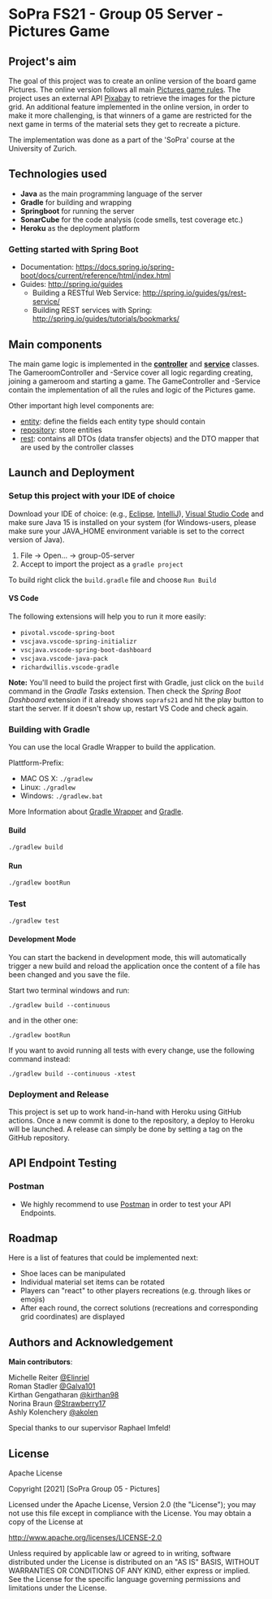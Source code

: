 # SoPra FS21 - Group 05 Server - Pictures Game

## Project's aim
The goal of this project was to create an online version of the board game Pictures. 
The online version follows all main [Pictures game rules](https://www.riograndegames.com/wp-content/uploads/2020/04/Pictures_Rules_EN_web_1.2.pdf).
The project uses an external API [Pixabay](https://pixabay.com/api/docs/) to retrieve the images for the picture grid.
An additional feature implemented in the online version, in order to make it more challenging, is that winners of a game are restricted for the next game in terms of the material sets they get to recreate a picture.

The implementation was done as a part of the 'SoPra' course at the University of Zurich.

## Technologies used
- **Java** as the main programming language of the server
- **Gradle** for building and wrapping
- **Springboot** for running the server
- **SonarCube** for the code analysis (code smells, test coverage etc.)
- **Heroku** as the deployment platform

### Getting started with Spring Boot

-   Documentation: https://docs.spring.io/spring-boot/docs/current/reference/html/index.html
-   Guides: http://spring.io/guides
    -   Building a RESTful Web Service: http://spring.io/guides/gs/rest-service/
    -   Building REST services with Spring: http://spring.io/guides/tutorials/bookmarks/

## Main components
The main game logic is implemented in the [**controller**](https://github.com/sopra-fs21-group-05/group-05-server/tree/main/src/main/java/ch/uzh/ifi/hase/soprafs21/controller) and [**service**](https://github.com/sopra-fs21-group-05/group-05-server/tree/main/src/main/java/ch/uzh/ifi/hase/soprafs21/service) classes.
The GameroomController and -Service cover all logic regarding creating, joining a gameroom and starting a game.
The GameController and -Service contain the implementation of all the rules and logic of the Pictures game.

Other important high level components are:
- [entity](https://github.com/sopra-fs21-group-05/group-05-server/tree/main/src/main/java/ch/uzh/ifi/hase/soprafs21/entity): define the fields each entity type should contain
- [repository](https://github.com/sopra-fs21-group-05/group-05-server/tree/main/src/main/java/ch/uzh/ifi/hase/soprafs21/repository): store entities
- [rest](https://github.com/sopra-fs21-group-05/group-05-server/tree/main/src/main/java/ch/uzh/ifi/hase/soprafs21/rest): contains all DTOs (data transfer objects) and the DTO mapper that are used by the controller classes

## Launch and Deployment
### Setup this project with your IDE of choice

Download your IDE of choice: (e.g., [Eclipse](http://www.eclipse.org/downloads/), [IntelliJ](https://www.jetbrains.com/idea/download/)), [Visual Studio Code](https://code.visualstudio.com/) and make sure Java 15 is installed on your system (for Windows-users, please make sure your JAVA_HOME environment variable is set to the correct version of Java).

1. File -> Open... -> group-05-server
2. Accept to import the project as a `gradle project`

To build right click the `build.gradle` file and choose `Run Build`

#### VS Code
The following extensions will help you to run it more easily:
-   `pivotal.vscode-spring-boot`
-   `vscjava.vscode-spring-initializr`
-   `vscjava.vscode-spring-boot-dashboard`
-   `vscjava.vscode-java-pack`
-   `richardwillis.vscode-gradle`

**Note:** You'll need to build the project first with Gradle, just click on the `build` command in the _Gradle Tasks_ extension. Then check the _Spring Boot Dashboard_ extension if it already shows `soprafs21` and hit the play button to start the server. If it doesn't show up, restart VS Code and check again.

### Building with Gradle

You can use the local Gradle Wrapper to build the application.

Plattform-Prefix:

-   MAC OS X: `./gradlew`
-   Linux: `./gradlew`
-   Windows: `./gradlew.bat`

More Information about [Gradle Wrapper](https://docs.gradle.org/current/userguide/gradle_wrapper.html) and [Gradle](https://gradle.org/docs/).

#### Build

```bash
./gradlew build
```

#### Run

```bash
./gradlew bootRun
```

### Test

```bash
./gradlew test
```

#### Development Mode

You can start the backend in development mode, this will automatically trigger a new build and reload the application
once the content of a file has been changed and you save the file.

Start two terminal windows and run:

`./gradlew build --continuous`

and in the other one:

`./gradlew bootRun`

If you want to avoid running all tests with every change, use the following command instead:

`./gradlew build --continuous -xtest`

### Deployment and Release

This project is set up to work hand-in-hand with Heroku using GitHub actions. Once a new commit is done to the repository, a deploy to Heroku will be launched. A release can simply be done by setting a tag on the GitHub repository.

## API Endpoint Testing

### Postman

-   We highly recommend to use [Postman](https://www.getpostman.com) in order to test your API Endpoints.


## Roadmap

Here is a list of features that could be implemented next:
- Shoe laces can be manipulated
- Individual material set items can be rotated
- Players can "react" to other players recreations (e.g. through likes or emojis)
- After each round, the correct solutions (recreations and corresponding grid coordinates) are displayed

## Authors and Acknowledgement

**Main contributors**:  

Michelle Reiter [@Elinriel](https://github.com/Elinriel)  
Roman Stadler [@Galva101](https://github.com/Galva101)  
Kirthan Gengatharan [@kirthan98](https://github.com/kirthan98)  
Norina Braun [@Strawberry17](https://github.com/Strawberry17)  
Ashly Kolenchery [@akolen](https://github.com/akolen)  

Special thanks to our supervisor Raphael Imfeld!

## License
Apache License

Copyright [2021] [SoPra Group 05 - Pictures]

Licensed under the Apache License, Version 2.0 (the "License");
you may not use this file except in compliance with the License.
You may obtain a copy of the License at

   http://www.apache.org/licenses/LICENSE-2.0

Unless required by applicable law or agreed to in writing, software
distributed under the License is distributed on an "AS IS" BASIS,
WITHOUT WARRANTIES OR CONDITIONS OF ANY KIND, either express or implied.
See the License for the specific language governing permissions and
limitations under the License.
